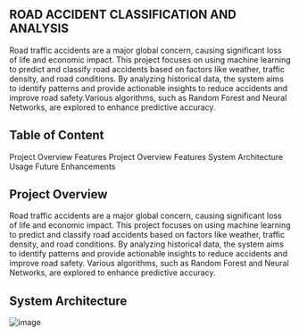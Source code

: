 ## ROAD ACCIDENT CLASSIFICATION AND ANALYSIS

Road traffic accidents are a major global concern, causing significant loss of life and economic impact. This project focuses on using machine learning to predict and classify road accidents based on factors like weather, traffic density, and road conditions. By analyzing historical data, the system aims to identify patterns and provide actionable insights to reduce accidents and improve road safety.Various algorithms, such as Random Forest and Neural Networks, are explored to enhance predictive accuracy.

## Table of Content
Project Overview Features Project Overview Features System Architecture Usage Future Enhancements

## Project Overview

Road traffic accidents are a major global concern, causing significant loss of life and economic impact. This project focuses on using machine learning to predict and classify road accidents based on factors like weather, traffic density, and road conditions. By analyzing historical data, the system aims to identify patterns and provide actionable insights to reduce accidents and improve road safety. Various algorithms, such as Random Forest and Neural Networks, are explored to enhance predictive accuracy.

## System Architecture

![image](https://github.com/user-attachments/assets/1d39920b-1e66-4eba-9e6a-e4c363a5b22c)


